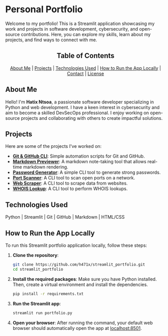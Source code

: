 # Personal Portfolio

Welcome to my portfolio! This is a Streamlit application showcasing my work and projects in software development, cybersecurity, and open-source contributions. Here, you can explore my skills, learn about my projects, and find ways to connect with me.

<div align="center">

## Table of Contents

[About Me](#about-me) |
[Projects](#projects) |
[Technologies Used](#technologies-used) |
[How to Run the App Locally](#how-to-run-the-app-locally) |
[Contact](#contact) |
[License](#license)

</div>

## About Me

Hello! I'm **Hatix Ntsoa**, a passionate software developer specializing in Python and web development. I have a keen interest in cybersecurity and aim to become a skilled DevSecOps professional. I enjoy working on open-source projects and collaborating with others to create impactful solutions.

## Projects

Here are some of the projects I've worked on:

- **[Git & GitHub CLI](https://github.com/h471x/git_gh)**: Simple automation scripts for Git and GitHub.
- **[Markdown Previewer](https://github.com/h471x/markdown_previewer)**: A markdown note-taking tool that allows real-time markdown rendering.
- **[Password Generator](https://github.com/h471x/password_generator)**: A simple CLI tool to generate strong passwords.
- **[Port Scanner](https://github.com/h471x/port_scanner)**: A CLI tool to scan open ports on a network.
- **[Web Scraper](https://github.com/h471x/web_scraper)**: A CLI tool to scrape data from websites.
- **[WHOIS Lookup](https://github.com/h471x/whois_lookup)**: A CLI tool to perform WHOIS lookups.

## Technologies Used

Python |
Streamlit |
Git |
GitHub |
Markdown |
HTML/CSS

## How to Run the App Locally

To run this Streamlit portfolio application locally, follow these steps:

1. **Clone the repository**:
   ```bash
   git clone https://github.com/h471x/streamlit_portfolio.git
   cd streamlit_portfolio
   ```

2. **Install the required packages**:
   Make sure you have Python installed. Then, create a virtual environment and install the dependencies.
   ```bash
   pip install -r requirements.txt
   ```

3. **Run the Streamlit app**:
   ```bash
   streamlit run portfolio.py
   ```

4. **Open your browser**: 
   After running the command, your default web browser should automatically open the app at [localhost:8501](http://localhost:8501).
